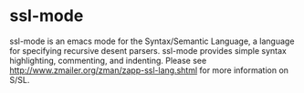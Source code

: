 # ssl-mode
ssl-mode is an emacs mode for the Syntax/Semantic Language, a
language for specifying recursive desent parsers. ssl-mode
provides simple syntax highlighting, commenting, and indenting.
Please see <http://www.zmailer.org/zman/zapp-ssl-lang.shtml>
for more information on S/SL.
